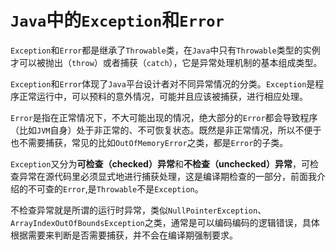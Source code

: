# `Java`中的`Exception`和`Error`


`Exception`和`Error`都是继承了`Throwable`类，在`Java`中只有`Throwable`类型的实例才可以被抛出（`throw`）或者捕获（`catch`），它是异常处理机制的基本组成类型。

`Exception`和`Error`体现了`Java`平台设计者对不同异常情况的分类。`Exception`是程序正常运行中，可以预料的意外情况，可能并且应该被捕获，进行相应处理。

`Error`是指在正常情况下，不大可能出现的情况，绝大部分的`Error`都会导致程序（比如`JVM`自身）处于非正常的、不可恢复状态。既然是非正常情况，所以不便于也不需要捕获，常见的比如`OutOfMemoryError`之类，都是`Error`的子类。

`Exception`又分为**可检查（checked）异常**和**不检查（unchecked）异常**，可检查异常在源代码里必须显式地进行捕获处理，这是编译期检查的一部分，前面我介绍的不可查的`Error`,是`Throwable`不是`Exception`。

不检查异常就是所谓的运行时异常，类似`NullPointerException`、`ArrayIndexOutOfBoundsException`之类，通常是可以编码编码的逻辑错误，具体根据需要来判断是否需要捕获，并不会在编译期强制要求。
